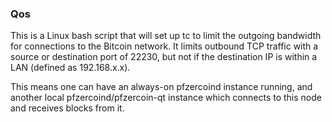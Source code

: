 ### Qos ###

This is a Linux bash script that will set up tc to limit the outgoing bandwidth for connections to the Bitcoin network. It limits outbound TCP traffic with a source or destination port of 22230, but not if the destination IP is within a LAN (defined as 192.168.x.x).

This means one can have an always-on pfzercoind instance running, and another local pfzercoind/pfzercoin-qt instance which connects to this node and receives blocks from it.
